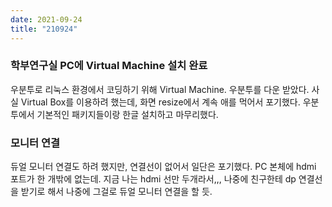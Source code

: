 ```yaml
---
date: 2021-09-24
title: "210924"
---
```


### 학부연구실 PC에 Virtual Machine 설치 완료
우분투로 리눅스 환경에서 코딩하기 위해 Virtual Machine. 우분투를 다운 받았다.
사실 Virtual Box를 이용하려 했는데, 화면 resize에서 계속 애를 먹어서 포기했다.
우분투에서 기본적인 패키지들이랑 한글 설치하고 마무리했다.

### 모니터 연결
듀얼 모니터 연결도 하려 했지만, 연결선이 없어서 일단은 포기했다.
PC 본체에 hdmi 포트가 한 개밖에 없는데. 지금 나는 hdmi 선만 두개라서,,,
나중에 친구한테 dp 연결선을 받기로 해서 나중에 그걸로 듀얼 모니터 연결을 할 듯.


